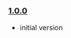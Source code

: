 ### [1.0.0](https://github.com/dominiklessel/node-win-trigger-screensaver/releases/tag/v1.0.0)

- initial version
